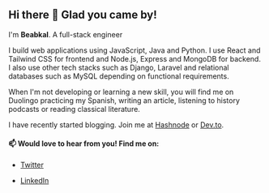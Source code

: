 ## Hi there 👋 Glad you came by!

I'm **Beabkal**. A full-stack engineer

I build web applications using JavaScript, Java and Python. I use React and Tailwind CSS for frontend and Node.js, Express and MongoDB for backend. I also use other tech stacks such as Django, Laravel and relational databases such as MySQL depending on functional requirements.

When I'm not developing or learning a new skill, you will find me on Duolingo practicing my Spanish, writing an article, listening to history podcasts or reading classical literature.

I have recently started blogging. Join me at [Hashnode](https://beabkal.hashnode.dev/) or [Dev.to](https://dev.to/beabkal).

 #### 📫 Would love to hear from you! Find me on:
 - [Twitter](https://twitter.com/babichudev)
 
 - [LinkedIn](https://www.linkedin.com/in/beabkal)
 
